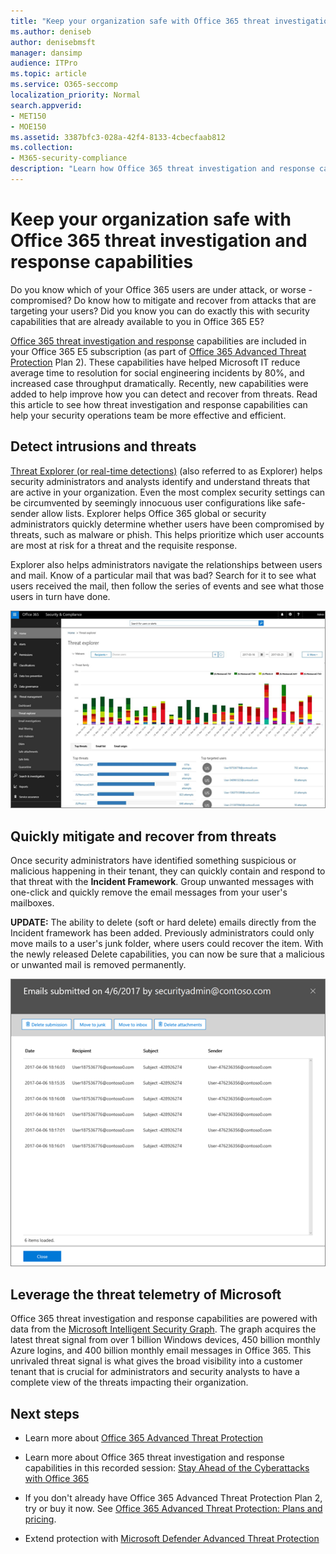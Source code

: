 ```yaml
---
title: "Keep your organization safe with Office 365 threat investigation and response capabilities"
ms.author: deniseb
author: denisebmsft
manager: dansimp
audience: ITPro
ms.topic: article
ms.service: O365-seccomp
localization_priority: Normal
search.appverid:
- MET150
- MOE150
ms.assetid: 3387bfc3-028a-42f4-8133-4cbecfaab812
ms.collection: 
- M365-security-compliance
description: "Learn how Office 365 threat investigation and response capabilities can help your organization detect intrusions and threats, and quickly mitigate and recover from threats."
---
```


# Keep your organization safe with Office 365 threat investigation and response capabilities

Do you know which of your Office 365 users are under attack, or worse - compromised? Do know how to mitigate and recover from attacks that are targeting your users? Did you know you can do exactly this with security capabilities that are already available to you in Office 365 E5? 
  
[Office 365 threat investigation and response](office-365-ti.md) capabilities are included in your Office 365 E5 subscription (as part of [Office 365 Advanced Threat Protection](office-365-atp.md) Plan 2). These capabilities have helped Microsoft IT reduce average time to resolution for social engineering incidents by 80%, and increased case throughput dramatically. Recently, new capabilities were added to help improve how you can detect and recover from threats. Read this article to see how threat investigation and response capabilities can help your security operations team be more effective and efficient.
  
## Detect intrusions and threats

[Threat Explorer (or real-time detections)](threat-explorer.md) (also referred to as Explorer) helps security administrators and analysts identify and understand threats that are active in your organization. Even the most complex security settings can be circumvented by seemingly innocuous user configurations like safe-sender allow lists. Explorer helps Office 365 global or security administrators quickly determine whether users have been compromised by threats, such as malware or phish. This helps prioritize which user accounts are most at risk for a threat and the requisite response. 
  
Explorer also helps administrators navigate the relationships between users and mail. Know of a particular mail that was bad? Search for it to see what users received the mail, then follow the series of events and see what those users in turn have done.

![Screen shot of threat explorer in Office 365, colour-coded by malware family](media/591338dd-252a-437d-b5f2-87aa42e74b0c.png)
  
## Quickly mitigate and recover from threats

Once security administrators have identified something suspicious or malicious happening in their tenant, they can quickly contain and respond to that threat with the **Incident Framework**. Group unwanted messages with one-click and quickly remove the email messages from your user's mailboxes. 
  
 **UPDATE:** The ability to delete (soft or hard delete) emails directly from the Incident framework has been added. Previously administrators could only move mails to a user's junk folder, where users could recover the item. With the newly released Delete capabilities, you can now be sure that a malicious or unwanted mail is removed permanently. 
    
![Screen shot of email list of incident remediation](media/9d8452d3-d8d2-4b26-81f9-76396e08dd17.png)
  
## Leverage the threat telemetry of Microsoft

Office 365 threat investigation and response capabilities are powered with data from the [Microsoft Intelligent Security Graph](https://go.microsoft.com/fwlink/?linkid=2036223). The graph acquires the latest threat signal from over 1 billion Windows devices, 450 billion monthly Azure logins, and 400 billion monthly email messages in Office 365. This unrivaled threat signal is what gives the broad visibility into a customer tenant that is crucial for administrators and security analysts to have a complete view of the threats impacting their organization. 
  
## Next steps

- Learn more about [Office 365 Advanced Threat Protection](office-365-atp.md)

- Learn more about Office 365 threat investigation and response capabilities in this recorded session: [Stay Ahead of the Cyberattacks with Office 365](https://myignite.microsoft.com/videos/53723)

- If you don't already have Office 365 Advanced Threat Protection Plan 2, try or buy it now. See [Office 365 Advanced Threat Protection: Plans and pricing](https://products.office.com/exchange/advance-threat-protection#pmg-allup-content).
    
- Extend protection with [Microsoft Defender Advanced Threat Protection](https://docs.microsoft.com/windows/security/threat-protection/microsoft-defender-atp/microsoft-defender-advanced-threat-protection)